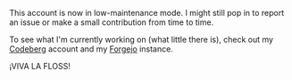 This account is now in low-maintenance mode. I might still pop in to report an issue or make a small contribution from time to time.

To see what I'm currently working on (what little there is), check out my [Codeberg](https://codeberg.org/chlorine) account and my [Forgejo](https://chlo.dev/chlorine) instance.

¡VIVA LA FLOSS!
